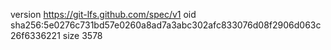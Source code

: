version https://git-lfs.github.com/spec/v1
oid sha256:5e0276c731bd57e0260a8ad7a3abc302afc833076d08f2906d063c26f6336221
size 3578
